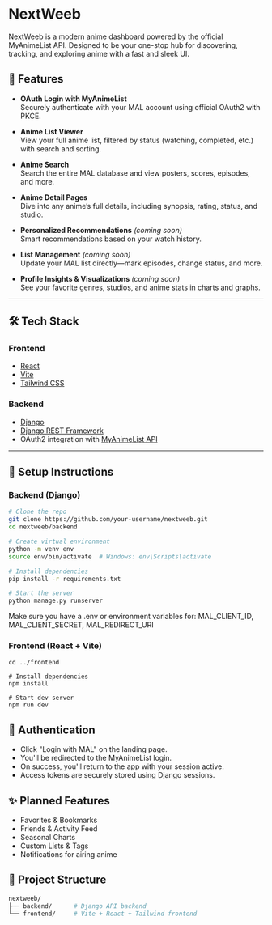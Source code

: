 # NextWeeb

NextWeeb is a modern anime dashboard powered by the official MyAnimeList API. Designed to be your one-stop hub for discovering, tracking, and exploring anime with a fast and sleek UI.

## 🚀 Features

- **OAuth Login with MyAnimeList**  
  Securely authenticate with your MAL account using official OAuth2 with PKCE.

- **Anime List Viewer**  
  View your full anime list, filtered by status (watching, completed, etc.) with search and sorting.

- **Anime Search**  
  Search the entire MAL database and view posters, scores, episodes, and more.

- **Anime Detail Pages**  
  Dive into any anime’s full details, including synopsis, rating, status, and studio.

- **Personalized Recommendations** *(coming soon)*  
  Smart recommendations based on your watch history.

- **List Management** *(coming soon)*  
  Update your MAL list directly—mark episodes, change status, and more.

- **Profile Insights & Visualizations** *(coming soon)*  
  See your favorite genres, studios, and anime stats in charts and graphs.

---

## 🛠️ Tech Stack

### Frontend
- [React](https://reactjs.org/)
- [Vite](https://vitejs.dev/)
- [Tailwind CSS](https://tailwindcss.com/)

### Backend
- [Django](https://www.djangoproject.com/)
- [Django REST Framework](https://www.django-rest-framework.org/)
- OAuth2 integration with [MyAnimeList API](https://myanimelist.net/apiconfig/references/api/v2)

---

## 🔧 Setup Instructions

### Backend (Django)

```bash
# Clone the repo
git clone https://github.com/your-username/nextweeb.git
cd nextweeb/backend

# Create virtual environment
python -m venv env
source env/bin/activate  # Windows: env\Scripts\activate

# Install dependencies
pip install -r requirements.txt

# Start the server
python manage.py runserver
```

Make sure you have a .env or environment variables for:
MAL_CLIENT_ID, MAL_CLIENT_SECRET, MAL_REDIRECT_URI

### Frontend (React + Vite)
```basgh
cd ../frontend

# Install dependencies
npm install

# Start dev server
npm run dev
```
## 🔑 Authentication

- Click "Login with MAL" on the landing page.
- You'll be redirected to the MyAnimeList login.
- On success, you'll return to the app with your session active.
- Access tokens are securely stored using Django sessions.

## ✨ Planned Features
- Favorites & Bookmarks
- Friends & Activity Feed
- Seasonal Charts
- Custom Lists & Tags
- Notifications for airing anime

## 📁 Project Structure
```bash
nextweeb/
├── backend/      # Django API backend
└── frontend/     # Vite + React + Tailwind frontend
```
